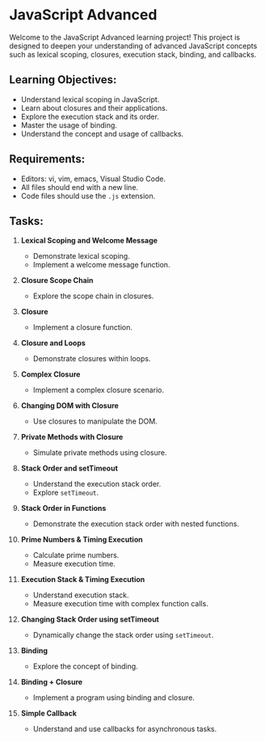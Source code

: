 # JavaScript Advanced

Welcome to the JavaScript Advanced learning project! This project is designed to deepen your understanding of advanced JavaScript concepts such as lexical scoping, closures, execution stack, binding, and callbacks.

## Learning Objectives:
- Understand lexical scoping in JavaScript.
- Learn about closures and their applications.
- Explore the execution stack and its order.
- Master the usage of binding.
- Understand the concept and usage of callbacks.

## Requirements:
- Editors: vi, vim, emacs, Visual Studio Code.
- All files should end with a new line.
- Code files should use the `.js` extension.

## Tasks:

1. **Lexical Scoping and Welcome Message**
   - Demonstrate lexical scoping.
   - Implement a welcome message function.

2. **Closure Scope Chain**
   - Explore the scope chain in closures.

3. **Closure**
   - Implement a closure function.

4. **Closure and Loops**
   - Demonstrate closures within loops.

5. **Complex Closure**
   - Implement a complex closure scenario.

6. **Changing DOM with Closure**
   - Use closures to manipulate the DOM.

7. **Private Methods with Closure**
   - Simulate private methods using closure.

8. **Stack Order and setTimeout**
   - Understand the execution stack order.
   - Explore `setTimeout`.

9. **Stack Order in Functions**
   - Demonstrate the execution stack order with nested functions.

10. **Prime Numbers & Timing Execution**
    - Calculate prime numbers.
    - Measure execution time.

11. **Execution Stack & Timing Execution**
    - Understand execution stack.
    - Measure execution time with complex function calls.

12. **Changing Stack Order using setTimeout**
    - Dynamically change the stack order using `setTimeout`.

13. **Binding**
    - Explore the concept of binding.

14. **Binding + Closure**
    - Implement a program using binding and closure.

15. **Simple Callback**
    - Understand and use callbacks for asynchronous tasks.